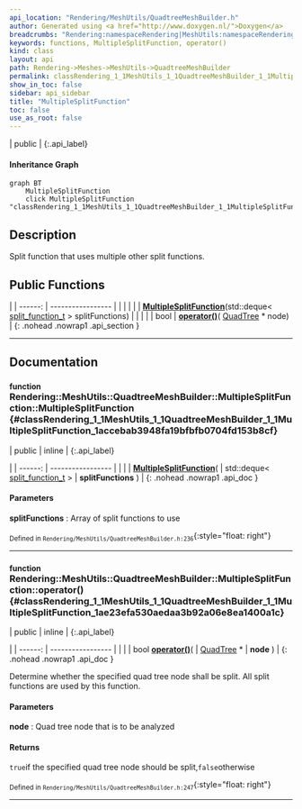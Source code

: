 ```yaml
---
api_location: "Rendering/MeshUtils/QuadtreeMeshBuilder.h"
author: Generated using <a href="http://www.doxygen.nl/">Doxygen</a>
breadcrumbs: "Rendering:namespaceRendering|MeshUtils:namespaceRendering_1_1MeshUtils|QuadtreeMeshBuilder:classRendering_1_1MeshUtils_1_1QuadtreeMeshBuilder"
keywords: functions, MultipleSplitFunction, operator()
kind: class
layout: api
path: Rendering->Meshes->MeshUtils->QuadtreeMeshBuilder
permalink: classRendering_1_1MeshUtils_1_1QuadtreeMeshBuilder_1_1MultipleSplitFunction
show_in_toc: false
sidebar: api_sidebar
title: "MultipleSplitFunction"
toc: false
use_as_root: false
---
```


| public |
{:.api_label}

#### Inheritance Graph

```mermaid
graph BT
	MultipleSplitFunction
	click MultipleSplitFunction "classRendering_1_1MeshUtils_1_1QuadtreeMeshBuilder_1_1MultipleSplitFunction"
```

## Description

Split function that uses multiple other split functions.



## Public Functions

|
| ------: | ----------------- |
|  | |
|  | **[MultipleSplitFunction](#classRendering_1_1MeshUtils_1_1QuadtreeMeshBuilder_1_1MultipleSplitFunction_1accebab3948fa19bfbfb0704fd153b8cf)**(std::deque< [split_function_t](classRendering_1_1MeshUtils_1_1QuadtreeMeshBuilder#classRendering_1_1MeshUtils_1_1QuadtreeMeshBuilder_1ae89220f539a0406ae25968e7eae1b433) > splitFunctions) |
|  | |
| bool | **[operator()](#classRendering_1_1MeshUtils_1_1QuadtreeMeshBuilder_1_1MultipleSplitFunction_1ae23efa530aedaa3b92a06e8ea1400a1c)**( [QuadTree](classRendering_1_1MeshUtils_1_1QuadtreeMeshBuilder_1_1QuadTree) * node) |
{: .nohead .nowrap1 .api_section }


-------------------------------------------------------------------

## Documentation

### <small>function</small><br/> Rendering::MeshUtils::QuadtreeMeshBuilder::MultipleSplitFunction::MultipleSplitFunction {#classRendering_1_1MeshUtils_1_1QuadtreeMeshBuilder_1_1MultipleSplitFunction_1accebab3948fa19bfbfb0704fd153b8cf}

| public | inline |
{:.api_label}

|
| ------: | ----------------- |
|  |
|  **[MultipleSplitFunction](#classRendering_1_1MeshUtils_1_1QuadtreeMeshBuilder_1_1MultipleSplitFunction_1accebab3948fa19bfbfb0704fd153b8cf)**( | std::deque< [split_function_t](classRendering_1_1MeshUtils_1_1QuadtreeMeshBuilder#classRendering_1_1MeshUtils_1_1QuadtreeMeshBuilder_1ae89220f539a0406ae25968e7eae1b433) > | **splitFunctions** ) |
{: .nohead .nowrap1 .api_doc }




#### Parameters
**splitFunctions**
:  Array of split functions to use







<sub>Defined in `Rendering/MeshUtils/QuadtreeMeshBuilder.h:236`</sub>{:style="float: right"}

-------------------------------------------------------------------

### <small>function</small><br/> Rendering::MeshUtils::QuadtreeMeshBuilder::MultipleSplitFunction::operator() {#classRendering_1_1MeshUtils_1_1QuadtreeMeshBuilder_1_1MultipleSplitFunction_1ae23efa530aedaa3b92a06e8ea1400a1c}

| public | inline |
{:.api_label}

|
| ------: | ----------------- |
|  |
| bool **[operator()](#classRendering_1_1MeshUtils_1_1QuadtreeMeshBuilder_1_1MultipleSplitFunction_1ae23efa530aedaa3b92a06e8ea1400a1c)**( |  [QuadTree](classRendering_1_1MeshUtils_1_1QuadtreeMeshBuilder_1_1QuadTree) * | **node** ) |
{: .nohead .nowrap1 .api_doc }



Determine whether the specified quad tree node shall be split. All split functions are used by this function.


#### Parameters
**node**
:  Quad tree node that is to be analyzed




#### Returns
`true`if the specified quad tree node should be split,`false`otherwise





<sub>Defined in `Rendering/MeshUtils/QuadtreeMeshBuilder.h:247`</sub>{:style="float: right"}

-------------------------------------------------------------------

